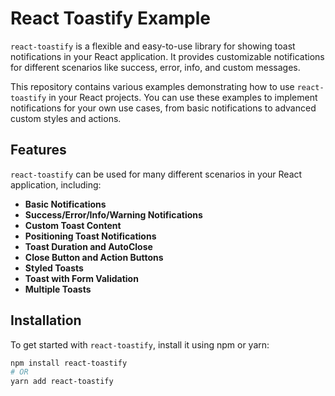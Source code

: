 # React Toastify Example

`react-toastify` is a flexible and easy-to-use library for showing toast notifications in your React application. It provides customizable notifications for different scenarios like success, error, info, and custom messages.

This repository contains various examples demonstrating how to use `react-toastify` in your React projects. You can use these examples to implement notifications for your own use cases, from basic notifications to advanced custom styles and actions.

## Features

`react-toastify` can be used for many different scenarios in your React application, including:

- **Basic Notifications**
- **Success/Error/Info/Warning Notifications**
- **Custom Toast Content**
- **Positioning Toast Notifications**
- **Toast Duration and AutoClose**
- **Close Button and Action Buttons**
- **Styled Toasts**
- **Toast with Form Validation**
- **Multiple Toasts**

## Installation

To get started with `react-toastify`, install it using npm or yarn:

```bash
npm install react-toastify
# OR
yarn add react-toastify
